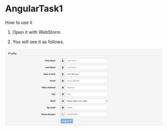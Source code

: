 # AngularTask1

How to use it

1.  Open it with WebStorm

2.  You will see it as follows.

![image](https://github.com/tinatangcs/AngularTask1/raw/master/screenshots/homepage.jpg)  


